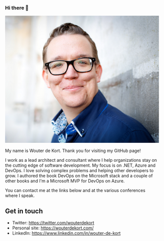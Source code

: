 ### Hi there 👋 

![Wouter de Kort](https://github.com/WouterDeKort/wouterdekort/blob/master/Avatar.png)

My name is Wouter de Kort. Thank you for visiting my GitHub page! 

I work as a lead architect and consultant where I help organizations stay on the cutting edge of software development. My focus is on .NET, Azure and DevOps. I love solving complex problems and helping other developers to grow. I authored the book DevOps on the Microsoft stack and a couple of other books and I'm a Microsoft MVP for DevOps on Azure. 

You can contact me at the links below and at the various conferences where I speak.

## Get in touch

* Twitter: https://twitter.com/wouterdekort
* Personal site: https://wouterdekort.com/
* LinkedIn: https://www.linkedin.com/in/wouter-de-kort